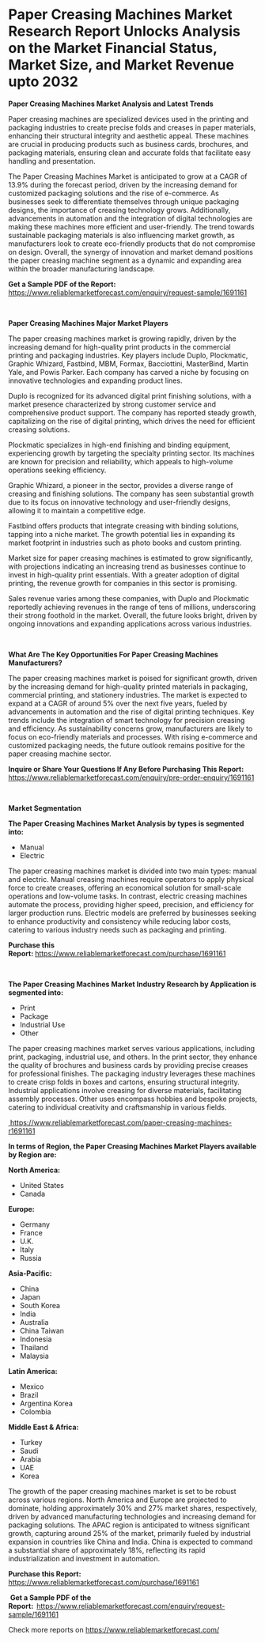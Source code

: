 <p><h1>Paper Creasing Machines Market Research Report Unlocks Analysis on the Market Financial Status, Market Size, and Market Revenue upto 2032</h1></p><p><strong>Paper Creasing Machines Market Analysis and Latest Trends</strong></p>
<p><p>Paper creasing machines are specialized devices used in the printing and packaging industries to create precise folds and creases in paper materials, enhancing their structural integrity and aesthetic appeal. These machines are crucial in producing products such as business cards, brochures, and packaging materials, ensuring clean and accurate folds that facilitate easy handling and presentation.</p><p>The Paper Creasing Machines Market is anticipated to grow at a CAGR of 13.9% during the forecast period, driven by the increasing demand for customized packaging solutions and the rise of e-commerce. As businesses seek to differentiate themselves through unique packaging designs, the importance of creasing technology grows. Additionally, advancements in automation and the integration of digital technologies are making these machines more efficient and user-friendly. The trend towards sustainable packaging materials is also influencing market growth, as manufacturers look to create eco-friendly products that do not compromise on design. Overall, the synergy of innovation and market demand positions the paper creasing machine segment as a dynamic and expanding area within the broader manufacturing landscape.</p></p>
<p><strong>Get a Sample PDF of the Report:&nbsp;</strong> <a href="https://www.reliablemarketforecast.com/enquiry/request-sample/1691161?utm_campaign=1080&utm_medium=2&utm_source=Github&utm_content=ia&utm_term=07012025&utm_id=paper-creasing-machines">https://www.reliablemarketforecast.com/enquiry/request-sample/1691161</a></p>
<p>&nbsp;</p>
<p><strong>Paper Creasing Machines Major Market Players</strong></p>
<p><p>The paper creasing machines market is growing rapidly, driven by the increasing demand for high-quality print products in the commercial printing and packaging industries. Key players include Duplo, Plockmatic, Graphic Whizard, Fastbind, MBM, Formax, Bacciottini, MasterBind, Martin Yale, and Powis Parker. Each company has carved a niche by focusing on innovative technologies and expanding product lines.</p><p>Duplo is recognized for its advanced digital print finishing solutions, with a market presence characterized by strong customer service and comprehensive product support. The company has reported steady growth, capitalizing on the rise of digital printing, which drives the need for efficient creasing solutions.</p><p>Plockmatic specializes in high-end finishing and binding equipment, experiencing growth by targeting the specialty printing sector. Its machines are known for precision and reliability, which appeals to high-volume operations seeking efficiency.</p><p>Graphic Whizard, a pioneer in the sector, provides a diverse range of creasing and finishing solutions. The company has seen substantial growth due to its focus on innovative technology and user-friendly designs, allowing it to maintain a competitive edge.</p><p>Fastbind offers products that integrate creasing with binding solutions, tapping into a niche market. The growth potential lies in expanding its market footprint in industries such as photo books and custom printing.</p><p>Market size for paper creasing machines is estimated to grow significantly, with projections indicating an increasing trend as businesses continue to invest in high-quality print essentials. With a greater adoption of digital printing, the revenue growth for companies in this sector is promising.</p><p>Sales revenue varies among these companies, with Duplo and Plockmatic reportedly achieving revenues in the range of tens of millions, underscoring their strong foothold in the market. Overall, the future looks bright, driven by ongoing innovations and expanding applications across various industries.</p></p>
<p>&nbsp;</p>
<p><strong>What Are The Key Opportunities For Paper Creasing Machines Manufacturers?</strong></p>
<p><p>The paper creasing machines market is poised for significant growth, driven by the increasing demand for high-quality printed materials in packaging, commercial printing, and stationery industries. The market is expected to expand at a CAGR of around 5% over the next five years, fueled by advancements in automation and the rise of digital printing techniques. Key trends include the integration of smart technology for precision creasing and efficiency. As sustainability concerns grow, manufacturers are likely to focus on eco-friendly materials and processes. With rising e-commerce and customized packaging needs, the future outlook remains positive for the paper creasing machine sector.</p></p>
<p><strong>Inquire or Share Your Questions If Any Before Purchasing This Report:</strong> <a href="https://www.reliablemarketforecast.com/enquiry/pre-order-enquiry/1691161?utm_campaign=1080&utm_medium=2&utm_source=Github&utm_content=ia&utm_term=07012025&utm_id=paper-creasing-machines">https://www.reliablemarketforecast.com/enquiry/pre-order-enquiry/1691161</a></p>
<p>&nbsp;</p>
<p><strong>Market Segmentation</strong></p>
<p><strong>The Paper Creasing Machines Market Analysis by types is segmented into:</strong></p>
<p><ul><li>Manual</li><li>Electric</li></ul></p>
<p><p>The paper creasing machines market is divided into two main types: manual and electric. Manual creasing machines require operators to apply physical force to create creases, offering an economical solution for small-scale operations and low-volume tasks. In contrast, electric creasing machines automate the process, providing higher speed, precision, and efficiency for larger production runs. Electric models are preferred by businesses seeking to enhance productivity and consistency while reducing labor costs, catering to various industry needs such as packaging and printing.</p></p>
<p><strong>Purchase this Report:&nbsp;</strong><a href="https://www.reliablemarketforecast.com/purchase/1691161?utm_campaign=1080&utm_medium=2&utm_source=Github&utm_content=ia&utm_term=07012025&utm_id=paper-creasing-machines">https://www.reliablemarketforecast.com/purchase/1691161</a></p>
<p>&nbsp;</p>
<p><strong>The Paper Creasing Machines Market Industry Research by Application is segmented into:</strong></p>
<p><ul><li>Print</li><li>Package</li><li>Industrial Use</li><li>Other</li></ul></p>
<p><p>The paper creasing machines market serves various applications, including print, packaging, industrial use, and others. In the print sector, they enhance the quality of brochures and business cards by providing precise creases for professional finishes. The packaging industry leverages these machines to create crisp folds in boxes and cartons, ensuring structural integrity. Industrial applications involve creasing for diverse materials, facilitating assembly processes. Other uses encompass hobbies and bespoke projects, catering to individual creativity and craftsmanship in various fields.</p></p>
<p><a href="https://www.reliablemarketforecast.com/paper-creasing-machines-r1691161?utm_campaign=1080&utm_medium=2&utm_source=Github&utm_content=ia&utm_term=07012025&utm_id=paper-creasing-machines">&nbsp;https://www.reliablemarketforecast.com/paper-creasing-machines-r1691161</a></p>
<p><strong>In terms of Region, the Paper Creasing Machines Market Players available by Region are:</strong></p>
<p>
    <p> <strong> North America: </strong>
        <ul>
            <li>United States</li>
            <li>Canada</li>
        </ul>
        </p> 
    <p> <strong> Europe: </strong>
        <ul>
            <li>Germany</li>
            <li>France</li>
            <li>U.K.</li>
            <li>Italy</li>
            <li>Russia</li>
        </ul>
        </p> 
    <p> <strong> Asia-Pacific: </strong>
        <ul>
            <li>China</li>
            <li>Japan</li>
            <li>South Korea</li>
            <li>India</li>
            <li>Australia</li>
            <li>China Taiwan</li>
            <li>Indonesia</li>
            <li>Thailand</li>
            <li>Malaysia</li>
        </ul>
        </p> 
    <p> <strong> Latin America: </strong>
        <ul>
            <li>Mexico</li>
            <li>Brazil</li>
            <li>Argentina Korea</li>
            <li>Colombia</li>
        </ul>
        </p> 
    <p> <strong> Middle East & Africa: </strong>
        <ul>
            <li>Turkey</li>
            <li>Saudi</li>
            <li>Arabia</li>
            <li>UAE</li>
            <li>Korea</li>
        </ul>
    </p>
    </p>
<p><p>The growth of the paper creasing machines market is set to be robust across various regions. North America and Europe are projected to dominate, holding approximately 30% and 27% market shares, respectively, driven by advanced manufacturing technologies and increasing demand for packaging solutions. The APAC region is anticipated to witness significant growth, capturing around 25% of the market, primarily fueled by industrial expansion in countries like China and India. China is expected to command a substantial share of approximately 18%, reflecting its rapid industrialization and investment in automation.</p></p>
<p><strong>Purchase this Report: </strong><a href="https://www.reliablemarketforecast.com/purchase/1691161?utm_campaign=1080&utm_medium=2&utm_source=Github&utm_content=ia&utm_term=07012025&utm_id=paper-creasing-machines">https://www.reliablemarketforecast.com/purchase/1691161</a></p>
<p>&nbsp;<strong>Get a Sample PDF of the Report:&nbsp;&nbsp;</strong><a href="https://www.reliablemarketforecast.com/enquiry/request-sample/1691161?utm_campaign=1080&utm_medium=2&utm_source=Github&utm_content=ia&utm_term=07012025&utm_id=paper-creasing-machines">https://www.reliablemarketforecast.com/enquiry/request-sample/1691161</a></p>
<p><strong></strong></p>
<p>Check more reports on <a href="https://www.reliablemarketforecast.com/?utm_campaign=1080&utm_medium=2&utm_source=Github&utm_content=ia&utm_term=07012025&utm_id=paper-creasing-machines">https://www.reliablemarketforecast.com/</a></p>
